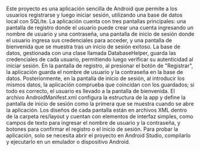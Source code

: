 Este proyecto es una aplicación sencilla de Android que permite a los usuarios registrarse y luego iniciar sesión, utilizando una base de datos local con SQLite. La aplicación cuenta con tres pantallas principales: una pantalla de registro donde el usuario puede crear una cuenta ingresando un nombre de usuario y una contraseña, una pantalla de inicio de sesión donde el usuario ingresa sus credenciales para acceder, y una pantalla de bienvenida que se muestra tras un inicio de sesión exitoso. La base de datos, gestionada con una clase llamada DatabaseHelper, guarda las credenciales de cada usuario, permitiendo luego verificar su autenticidad al iniciar sesión. En la pantalla de registro, al presionar el botón de "Registrar", la aplicación guarda el nombre de usuario y la contraseña en la base de datos. Posteriormente, en la pantalla de inicio de sesión, al introducir los mismos datos, la aplicación comprueba que coincidan con los guardados; si todo es correcto, el usuario es llevado a la pantalla de bienvenida. El archivo AndroidManifest.xml configura la estructura de la app y define la pantalla de inicio de sesión como la primera que se muestra cuando se abre la aplicación. Los diseños de cada pantalla están en archivos XML dentro de la carpeta res/layout y cuentan con elementos de interfaz simples, como campos de texto para ingresar el nombre de usuario y la contraseña, y botones para confirmar el registro o el inicio de sesión. Para probar la aplicación, solo se necesita abrir el proyecto en Android Studio, compilarlo y ejecutarlo en un emulador o dispositivo Android.
